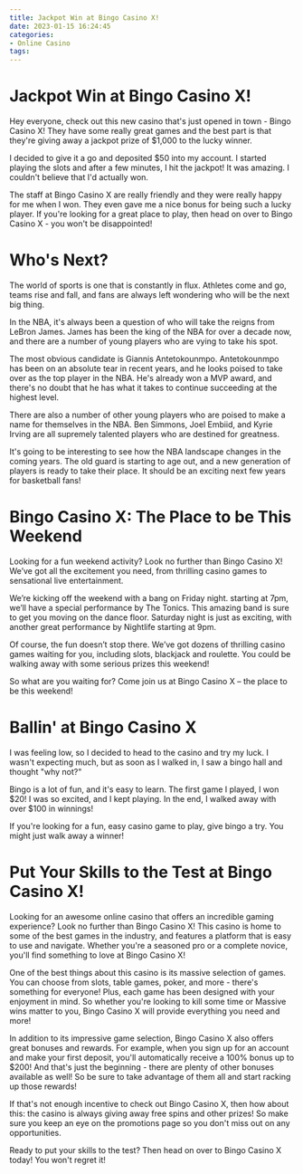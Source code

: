 ```yaml
---
title: Jackpot Win at Bingo Casino X!
date: 2023-01-15 16:24:45
categories:
- Online Casino
tags:
---
```



#  Jackpot Win at Bingo Casino X!

Hey everyone, check out this new casino that's just opened in town - Bingo Casino X! They have some really great games and the best part is that they're giving away a jackpot prize of $1,000 to the lucky winner.

I decided to give it a go and deposited $50 into my account. I started playing the slots and after a few minutes, I hit the jackpot! It was amazing. I couldn't believe that I'd actually won.

The staff at Bingo Casino X are really friendly and they were really happy for me when I won. They even gave me a nice bonus for being such a lucky player. If you're looking for a great place to play, then head on over to Bingo Casino X - you won't be disappointed!

#  Who's Next?

The world of sports is one that is constantly in flux. Athletes come and go, teams rise and fall, and fans are always left wondering who will be the next big thing.

In the NBA, it's always been a question of who will take the reigns from LeBron James. James has been the king of the NBA for over a decade now, and there are a number of young players who are vying to take his spot.

The most obvious candidate is Giannis Antetokounmpo. Antetokounmpo has been on an absolute tear in recent years, and he looks poised to take over as the top player in the NBA. He's already won a MVP award, and there's no doubt that he has what it takes to continue succeeding at the highest level.

There are also a number of other young players who are poised to make a name for themselves in the NBA. Ben Simmons, Joel Embiid, and Kyrie Irving are all supremely talented players who are destined for greatness.

It's going to be interesting to see how the NBA landscape changes in the coming years. The old guard is starting to age out, and a new generation of players is ready to take their place. It should be an exciting next few years for basketball fans!

#  Bingo Casino X: The Place to be This Weekend

Looking for a fun weekend activity? Look no further than Bingo Casino X! We’ve got all the excitement you need, from thrilling casino games to sensational live entertainment.

We’re kicking off the weekend with a bang on Friday night. starting at 7pm, we’ll have a special performance by The Tonics. This amazing band is sure to get you moving on the dance floor. Saturday night is just as exciting, with another great performance by Nightlife starting at 9pm.

Of course, the fun doesn’t stop there. We’ve got dozens of thrilling casino games waiting for you, including slots, blackjack and roulette. You could be walking away with some serious prizes this weekend!

So what are you waiting for? Come join us at Bingo Casino X – the place to be this weekend!

#  Ballin' at Bingo Casino X

I was feeling low, so I decided to head to the casino and try my luck. I wasn't expecting much, but as soon as I walked in, I saw a bingo hall and thought "why not?"

Bingo is a lot of fun, and it's easy to learn. The first game I played, I won $20! I was so excited, and I kept playing. In the end, I walked away with over $100 in winnings!

If you're looking for a fun, easy casino game to play, give bingo a try. You might just walk away a winner!

#  Put Your Skills to the Test at Bingo Casino X!

Looking for an awesome online casino that offers an incredible gaming experience? Look no further than Bingo Casino X! This casino is home to some of the best games in the industry, and features a platform that is easy to use and navigate. Whether you're a seasoned pro or a complete novice, you'll find something to love at Bingo Casino X!

One of the best things about this casino is its massive selection of games. You can choose from slots, table games, poker, and more - there's something for everyone! Plus, each game has been designed with your enjoyment in mind. So whether you're looking to kill some time or Massive wins matter to you, Bingo Casino X will provide everything you need and more!

In addition to its impressive game selection, Bingo Casino X also offers great bonuses and rewards. For example, when you sign up for an account and make your first deposit, you'll automatically receive a 100% bonus up to $200! And that's just the beginning - there are plenty of other bonuses available as well! So be sure to take advantage of them all and start racking up those rewards!

If that's not enough incentive to check out Bingo Casino X, then how about this: the casino is always giving away free spins and other prizes! So make sure you keep an eye on the promotions page so you don't miss out on any opportunities.

Ready to put your skills to the test? Then head on over to Bingo Casino X today! You won't regret it!